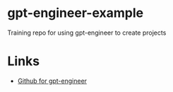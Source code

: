 # gpt-engineer-example
Training repo for using gpt-engineer to create projects

# Links 
- [Github for gpt-engineer](https://github.com/AntonOsika/gpt-engineer)